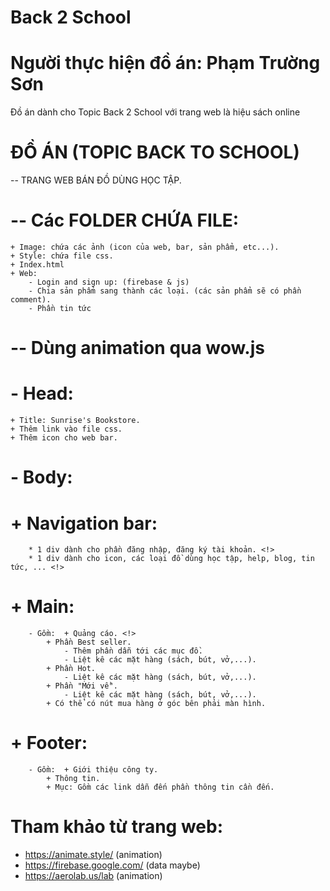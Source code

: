 # Back 2 School 
# Người thực hiện đồ án: Phạm Trường Sơn
Đồ án dành cho Topic Back 2 School với trang web là hiệu sách online

# ĐỒ ÁN (TOPIC BACK TO SCHOOL) 

-- TRANG WEB BÁN ĐỒ DÙNG HỌC TẬP.

# -- Các  FOLDER CHỨA FILE:
	+ Image: chứa các ảnh (icon của web, bar, sản phẩm, etc...).
	+ Style: chứa file css.
	+ Index.html
	+ Web:
		- Login and sign up: (firebase & js)
		- Chia sản phẩm sang thành các loại. (các sản phẩm sẽ có phần comment).
		- Phần tin tức

# -- Dùng animation qua wow.js

# - Head:
	+ Title: Sunrise's Bookstore.
	+ Thêm link vào file css.
	+ Thêm icon cho web bar.

# - Body:
#	+ Navigation bar: 
		* 1 div dành cho phần đăng nhập, đăng ký tài khoản. <!>
		* 1 div dành cho icon, các loại đồ dùng học tập, help, blog, tin tức, ... <!>
#	+ Main:
		- Gồm:  + Quảng cáo. <!>
			+ Phần Best seller.
				- Thêm phần dẫn tới các mục đồ.
				- Liệt kê các mặt hàng (sách, bút, vở,...).
			+ Phần Hot.
				- Liệt kê các mặt hàng (sách, bút, vở,...).
			+ Phần "Mới về".
				- Liệt kê các mặt hàng (sách, bút, vở,...).
			+ Có thể có nút mua hàng ở góc bên phải màn hình.
#	+ Footer:
		- Gồm:  + Giới thiệu công ty.
			+ Thông tin.
			+ Mục: Gồm các link dẫn đến phần thông tin cần đến.


# Tham khảo từ trang web:
+ https://animate.style/ (animation)
+ https://firebase.google.com/ (data maybe)
+ https://aerolab.us/lab (animation)

 
